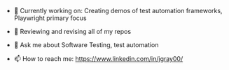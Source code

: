 

- 🔭 Currently working on: Creating demos of test automation frameworks, Playwright primary focus

- 🌱 Reviewing and revising all of my repos

- 💬 Ask me about Software Testing, test automation

- 📫 How to reach me: https://www.linkedin.com/in/jgray00/

